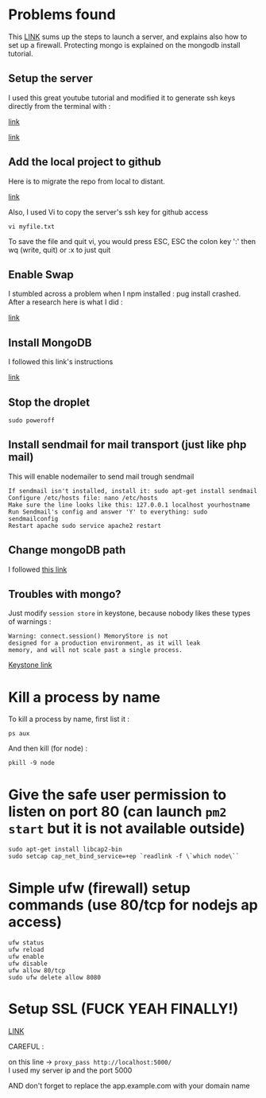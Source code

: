 
# Problems found

This [LINK](https://www.digitalocean.com/community/tutorials/initial-server-setup-with-ubuntu-16-04#step-six-—-test-log-in) sums up the steps to launch a server, and explains also how to set up a firewall. Protecting mongo is explained on the mongodb install tutorial.

## Setup the server

I used this great youtube tutorial and modified it to generate ssh keys directly from the terminal with :

[link](https://help.github.com/articles/generating-a-new-ssh-key-and-adding-it-to-the-ssh-agent/)

[link](https://www.youtube.com/watch?v=RE2PLyFqCzE&t=1234s)

## Add the local project to github

Here is to migrate the repo from local to distant.

[link](https://help.github.com/articles/adding-an-existing-project-to-github-using-the-command-line/)

Also, I used Vi to copy the server's ssh key for github access

    vi myfile.txt

To save the file and quit vi, you would press ESC, ESC the colon key ':' then wq (write, quit) or :x to just quit

## Enable Swap

I stumbled across a problem when I npm installed : pug install crashed.
After a research here is what I did :

[link](https://www.digitalocean.com/community/tutorials/how-to-add-swap-space-on-ubuntu-16-04)

## Install MongoDB

I followed this link's instructions

[link](https://www.digitalocean.com/community/tutorials/how-to-install-mongodb-on-ubuntu-16-04)

## Stop the droplet

    sudo poweroff

## Install sendmail for mail transport (just like php mail)

This will enable nodemailer to send mail trough sendmail

    If sendmail isn't installed, install it: sudo apt-get install sendmail
    Configure /etc/hosts file: nano /etc/hosts
    Make sure the line looks like this: 127.0.0.1 localhost yourhostname
    Run Sendmail's config and answer 'Y' to everything: sudo sendmailconfig
    Restart apache sudo service apache2 restart

## Change mongoDB path

I followed [this link](https://tecadmin.net/change-mongodb-default-data-path/#)

## Troubles with mongo?

Just modify `session store` in keystone, because nobody likes these types of warnings :

    Warning: connect.session() MemoryStore is not
    designed for a production environment, as it will leak
    memory, and will not scale past a single process.

[Keystone link](http://keystonejs.com/docs/configuration/#options-database)

# Kill a process by name

To kill a process by name, first list it :

    ps aux

And then kill (for node) :

    pkill -9 node

# Give the safe user permission to listen on port 80 (can launch `pm2 start` but it is not available outside)

    sudo apt-get install libcap2-bin
    sudo setcap cap_net_bind_service=+ep `readlink -f \`which node\``

# Simple ufw (firewall) setup commands (use **80/tcp** for nodejs ap access)

    ufw status
    ufw reload
    ufw enable
    ufw disable
    ufw allow 80/tcp
    sudo ufw delete allow 8080

# Setup SSL (FUCK YEAH FINALLY!)

[LINK](https://code.lengstorf.com/deploy-nodejs-ssl-digitalocean/#get-a-free-ssl-certificate-with-let-s-encrypt)

CAREFUL :

on this line -> `proxy_pass http://localhost:5000/`   
I used my server ip and the port 5000

AND don't forget to replace the app.example.com with your domain name


